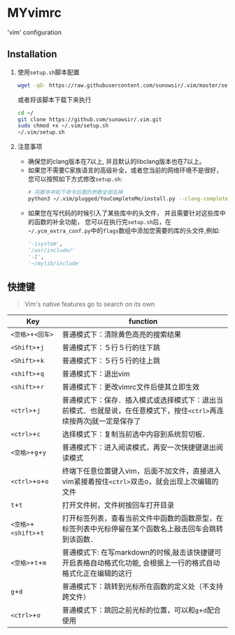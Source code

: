 # MYvimrc
'vim' configuration

## Installation

1.  使用`setup.sh`脚本配置

    ```bash
    wget -qO- https://raw.githubusercontent.com/sunowsir/.vim/master/setup.sh | sh -x
    ```
    或者将该脚本下载下来执行
    ```bash
    cd ~/
    git clone https://github.com/sunowsir/.vim.git 
    sudo chmod +x ~/.vim/setup.sh
    ~/.vim/setup.sh
    ```

    

2.  注意事项
    * 确保您的clang版本在7以上, 并且默认的libclang版本也在7以上。
    * 如果您不需要C家族语言的高级补全，或者您当前的网络环境不是很好，您可以按照如下方式修改`setup.sh`: 
        ```bash
        # 将脚本中如下命令后面的参数全部去掉
        python3 ~/.vim/plugged/YouCompleteMe/install.py --clang-completer --system-libclang
        ```
    * 如果您在写代码的时候引入了某些库中的头文件，
    并且需要针对这些库中的函数的补全功能，
    您可以在执行完`setup.sh`后，在`~/.ycm_extra_conf.py`中的`flags`数组中添加您需要的库的头文件,例如:
        ```python
        '-isystem', 
        '/usr/include/'
        '-I', 
        '~/mylib/include'
        ```

## 快捷键

>   Vim's native features go to search on its own

| Key                    | function                                                                                                                                           |
| ---------------------- | ------------------------------------------------------------                                                                                       |
| `<空格>`+`<回车>`      | 普通模式下：清除黄色高亮的搜索结果                                                                                                                 |
| `<Shift>`+`j`          | 普通模式下：５行５行的往下跳                                                                                                                       |
| `<Shift>`+`k`          | 普通模式下：５行５行的往上跳                                                                                                                       |
| `<shift>`+`q`          | 普通模式下：退出vim                                                                                                                                |
| `<shift>`+`r`          | 普通模式下：更改vimrc文件后使其立即生效                                                                                                            |
| `<ctrl>`+`j`           | 普通模式下：保存．插入模式或选择模式下：退出当前模式．也就是说，在任意模式下，按住`<ctrl>`再连续按两次j就一定是保存了                             |
| `<ctrl>`+`c`           | 选择模式下：复制当前选中内容到系统剪切板．                                                                                                         |
| `<空格>`+`g`+`y`       | 普通模式下：进入阅读模式，再安一次快捷键退出阅读模式                                                                                               |
| `<ctrl>`+`o`+`o`       | 终端下任意位置键入vim，后面不加文件，直接进入vim紧接着按住`<ctrl>`双击o，就会出现上次编辑的文件                                                    |
| `t`+`t`                | 打开文件树，文件树按回车打开目录                                                                                                                   |
| `<空格>`+`<shift>`+`t` | 打开标签列表，查看当前文件中函数的函数原型，在标签列表中光标停留在某个函数名上敲击回车会跳转到该函数．                                             |
| `<空格>`+`t`+`m`       | 普通模式下: 在写markdown的时候,敲击该快捷键可开启表格自动格式化功能, 会根据上一行的格式自动格式化正在编辑的这行 |
| `g`+`d`                | 普通模式下：跳转到光标所在函数的定义处（不支持跨文件）                                                                                             |
| `<ctrl>`+`o`           | 普通模式下：跳回之前光标的位置，可以和`g`+`d`配合使用                                                                                              |
